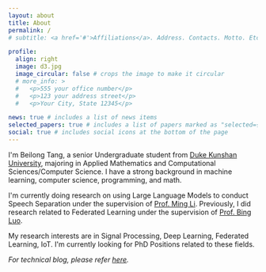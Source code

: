 ```yaml
---
layout: about
title: About
permalink: /
# subtitle: <a href='#'>Affiliations</a>. Address. Contacts. Motto. Etc.

profile:
  align: right
  image: d3.jpg
  image_circular: false # crops the image to make it circular
  # more_info: >
  #   <p>555 your office number</p>
  #   <p>123 your address street</p>
  #   <p>Your City, State 12345</p>

news: true # includes a list of news items
selected_papers: true # includes a list of papers marked as "selected={true}"
social: true # includes social icons at the bottom of the page
---
```


I'm Beilong Tang, a senior Undergraduate student from [Duke Kunshan University](https://www.dukekunshan.edu.cn/), majoring in Applied Mathematics and Computational Sciences/Computer Science. I have a strong background in machine learning, computer science, programming, and math. 

I'm currently doing research on using Large Language Models to conduct Speech Separation under the supervision of [Prof. Ming Li](https://scholar.google.com/citations?user=C_JTsqgAAAAJ). Previously, I did research related to Federated Learning under the supervision of [Prof. Bing Luo](https://luobing1008.github.io/).

My research interests are in Signal Processing, Deep Learning, Federated Learning, IoT. I'm currently looking for PhD Positions related to these fields. 

_For technical blog, please refer [here](https://beilong-tang.github.io/technical_blog/)._